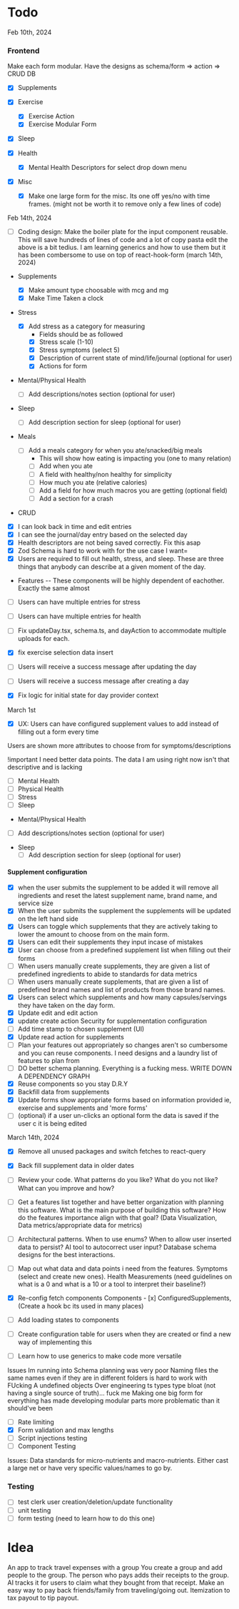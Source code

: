 # Todo

Feb 10th, 2024

### Frontend

Make each form modular. Have the designs as schema/form => action => CRUD DB

- [x] Supplements
- [x] Exercise
  - [x] Exercise Action
  - [x] Exercise Modular Form
- [x] Sleep
- [x] Health
  - [x] Mental Health Descriptors for select drop down menu
- [x] Misc

  - [x] Make one large form for the misc. Its one off yes/no with time frames. (might not be worth it to remove only a few lines of code)

Feb 14th, 2024

- [ ] Coding design: Make the boiler plate for the input component reusable. This will save hundreds of lines of code and a lot of copy pasta
      edit the above is a bit tedius. I am learning generics and how to use them but it has been combersome to use on top of react-hook-form (march 14th, 2024)
- Supplements
  - [x] Make amount type choosable with mcg and mg
  - [x] Make Time Taken a clock
- Stress
  - [x] Add stress as a category for measuring
    - Fields should be as followed
    - [x] Stress scale (1-10)
    - [x] Stress symptoms (select 5)
    - [x] Description of current state of mind/life/journal (optional for user)
    - [x] Actions for form
- Mental/Physical Health
  - [ ] Add descriptions/notes section (optional for user)
- Sleep
  - [ ] Add description section for sleep (optional for user)
- Meals

  - [ ] Add a meals category for when you ate/snacked/big meals
    - This will show how eating is impacting you (one to many relation)
    - [ ] Add when you ate
    - [ ] A field with healthy/non healthy for simplicity
    - [ ] How much you ate (relative calories)
    - [ ] Add a field for how much macros you are getting (optional field)
    - [ ] Add a section for a crash

- CRUD
- [x] I can look back in time and edit entries
- [x] I can see the journal/day entry based on the selected day
- [x] Health descriptors are not being saved correctly. Fix this asap
- [x] Zod Schema is hard to work with for the use case I want=
- [x] Users are required to fill out health, stress, and sleep. These are three things that anybody can describe at a given moment of the day.

- Features
  -- These components will be highly dependent of eachother. Exactly the same almost
- [ ] Users can have multiple entries for stress
- [ ] Users can have multiple entries for health

- [ ] Fix updateDay.tsx, schema.ts, and dayAction to accommodate multiple uploads for each.

- [x] fix exercise selection data insert
- [ ] Users will receive a success message after updating the day
- [ ] Users will receive a success message after creating a day

- [x] Fix logic for initial state for day provider context

March 1st

- [x] UX: Users can have configured supplement values to add instead of filling out a form every time

Users are shown more attributes to choose from for symptoms/descriptions

!important I need better data points. The data I am using right now isn't that descriptive and is lacking

- [ ] Mental Health
- [ ] Physical Health
- [ ] Stress
- [ ] Sleep

- Mental/Physical Health
- [ ] Add descriptions/notes section (optional for user)
- Sleep
  - [ ] Add description section for sleep (optional for user)

#### Supplement configuration

- [x] when the user submits the supplement to be added it will remove all ingredients and reset the latest supplement name, brand name, and service size
- [x] When the user submits the supplement the supplements will be updated on the left hand side
- [x] Users can toggle which supplements that they are actively taking to lower the amount to choose from on the main form.
- [x] Users can edit their supplements they input incase of mistakes
- [x] User can choose from a predefined supplement list when filling out their forms
- [ ] When users manually create supplements, they are given a list of predefined ingredients to abide to standards for data metrics
- [ ] When users manually create supplements, that are given a list of predefined brand names and list of products from those brand names.
- [x] Users can select which supplements and how many capsules/servings they have taken on the day form.
- [x] Update edit and edit action
- [x] update create action
      Security for supplementation configuration
- [ ] Add time stamp to chosen supplement (UI)
- [x] Update read action for supplements
- [ ] Plan your features out appropriately so changes aren't so cumbersome and you can reuse components. I need designs and a laundry list of features to plan from
- [ ] DO better schema planning. Everything is a fucking mess. WRITE DOWN A DEPENDENCY GRAPH
- [x] Reuse components so you stay D.R.Y
- [x] Backfill data from supplements
- [x] Update forms show appropriate forms based on information provided ie, exercise and supplements and 'more forms'
- [ ] (optional) if a user un-clicks an optional form the data is saved if the user c it is being edited

March 14th, 2024

- [x] Remove all unused packages and switch fetches to react-query
- [x] Back fill supplement data in older dates
- [ ] Review your code. What patterns do you like? What do you not like? What can you improve and how?
- [ ] Get a features list together and have better organization with planning this software. What is the main purpose of building this software? How do the features importance align with that goal? (Data Visualization, Data metrics/appropriate data for metrics)
- [ ] Architectural patterns. When to use enums? When to allow user inserted data to persist? AI tool to autocorrect user input? Database schema designs for the best interactions.
- [ ] Map out what data and data points i need from the features. Symptoms (select and create new ones). Health Measurements (need guidelines on what is a 0 and what is a 10 or a tool to interpret their baseline?)

- [x] Re-config fetch components
      Components - [x] ConfiguredSupplements, (Create a hook bc its used in many places)

- [ ] Add loading states to components

- [ ] Create configuration table for users when they are created or find a new way of implementing this
- [ ] Learn how to use generics to make code more versatile

Issues Im running into
Schema planning was very poor
Naming files the same names even if they are in different folders is hard to work with
FUcking A undefined objects
Over engineering ts types
type bloat (not having a single source of truth)... fuck me
Making one big form for everything has made developing modular parts more problematic than it should've been

- [ ] Rate limiting
- [x] Form validation and max lengths
- [ ] Script injections testing
- [ ] Component Testing

Issues: Data standards for micro-nutrients and macro-nutrients. Either cast a large net or have very specific values/names to go by.

### Testing

- [ ] test clerk user creation/deletion/update functionality
- [ ] unit testing
- [ ] form testing (need to learn how to do this one)

# Idea

An app to track travel expenses with a group
You create a group and add people to the group. The person who pays adds their receipts to the group. AI tracks it for users to claim what they bought from that receipt.
Make an easy way to pay back friends/family from traveling/going out.
Itemization to tax payout to tip payout.

